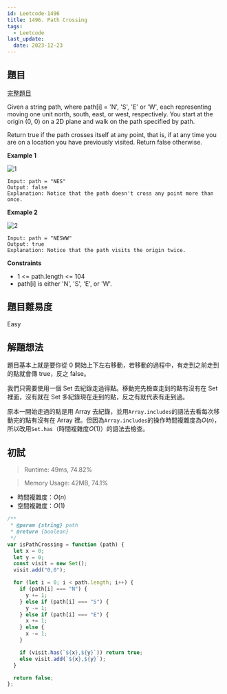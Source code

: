 ```yaml
---
id: Leetcode-1496
title: 1496. Path Crossing
tags:
  - Leetcode
last_update:
  date: 2023-12-23
---
```


## 題目

[完整題目](https://leetcode.com/problems/path-crossing/)

Given a string path, where path[i] = 'N', 'S', 'E' or 'W', each representing moving one unit north, south, east, or west, respectively. You start at the origin (0, 0) on a 2D plane and walk on the path specified by path.

Return true if the path crosses itself at any point, that is, if at any time you are on a location you have previously visited. Return false otherwise.

**Example 1**

![1](/img/tutorial/Leetcode/1496/1.png)

```
Input: path = "NES"
Output: false
Explanation: Notice that the path doesn't cross any point more than once.
```

**Exmaple 2**

![2](/img/tutorial/Leetcode/1496/2.png)

```
Input: path = "NESWW"
Output: true
Explanation: Notice that the path visits the origin twice.
```

**Constraints**

- 1 \<= path.length \<= 104
- path[i] is either 'N', 'S', 'E', or 'W'.

## 題目難易度

Easy

## 解題想法

題目基本上就是要你從 0 開始上下左右移動，若移動的過程中，有走到之前走到的點就會傳 true，反之 false。

我們只需要使用一個 Set 去紀錄走過得點。移動完先檢查走到的點有沒有在 Set 裡面，沒有就在 Set 多紀錄現在走到的點，反之有就代表有走到過。

原本一開始走過的點是用 Array 去紀錄，並用`Array.includes`的語法去看每次移動完的點有沒有在 Array 裡。但因為`Array.includes`的操作時間複雜度為$O(n)$，所以改用`Set.has`（時間複雜度$O(1)$）的語法去檢查。

## 初試

> Runtime: 49ms, 74.82%

> Memory Usage: 42MB, 74.1%

- 時間複雜度：$O(n)$
- 空間複雜度：$O(1)$

```javascript
/**
 * @param {string} path
 * @return {boolean}
 */
var isPathCrossing = function (path) {
  let x = 0;
  let y = 0;
  const visit = new Set();
  visit.add("0,0");

  for (let i = 0; i < path.length; i++) {
    if (path[i] === "N") {
      y += 1;
    } else if (path[i] === "S") {
      y -= 1;
    } else if (path[i] === "E") {
      x += 1;
    } else {
      x -= 1;
    }

    if (visit.has(`${x},${y}`)) return true;
    else visit.add(`${x},${y}`);
  }

  return false;
};
```
